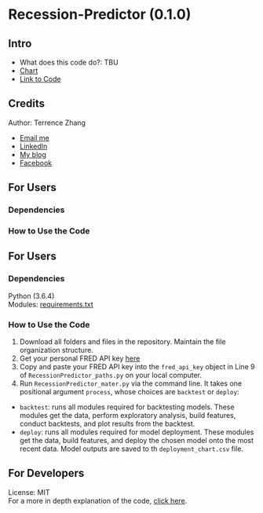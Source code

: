 # Recession-Predictor (0.1.0)
## Intro
- What does this code do?: TBU
- [Chart](https://terrencez.com/recession-predictor-chart/)
- [Link to Code](https://github.com/tzhangwps/Recession-Predictor/blob/master/RecessionPredictor_master.py)

## Credits
Author: Terrence Zhang
- [Email me](https://terrencez.com/get-in-touch/)
- [LinkedIn](https://www.linkedin.com/in/terrencezhang/)
- [My blog](https://medium.com/@tzhangwps)
- [Facebook](https://www.facebook.com/terrence.zhang.39)

## For Users
### Dependencies

### How to Use the Code
## For Users
### Dependencies
Python (3.6.4)
\
Modules: [requirements.txt](https://github.com/tzhangwps/Recession-Predictor/blob/master/requirements.txt)

### How to Use the Code
1. Download all folders and files in the repository. Maintain the file organization structure.
2. Get your personal FRED API key [here](https://research.stlouisfed.org/docs/api/api_key.html)
3. Copy and paste your FRED API key into the `fred_api_key` object in Line 9 of `RecessionPredictor_paths.py` on your local computer.
4. Run `RecessionPredictor_mater.py` via the command line. It takes one positional argument `process`, whose choices are `backtest` or `deploy`:
- `backtest`: runs all modules required for backtesting models. These modules get the data, perform exploratory analysis, build features, conduct backtests, and plot results from the backtest.
- `deploy`: runs all modules required for model deployment. These modules get the data, build features, and deploy the chosen model onto the most recent data. Model outputs are saved to th `deployment_chart.csv` file.

## For Developers
License: MIT
\
For a more in depth explanation of the code, [click here](https://github.com/tzhangwps/Recession-Predictor/blob/master/DeveloperGuide.md).
